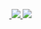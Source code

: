 
&nbsp;&nbsp;<a href="https://www.linkedin.com/in/esin-adsoy/">
              <img src="https://img.shields.io/badge/LinkedIn-0077B5?style=for-the-badge&logo=linkedin&logoColor=white" >
            </a>
<a href="mailto:esin.adsoy@gmail.com">
  <img src="https://img.shields.io/badge/Gmail-D14836?style=for-the-badge&logo=gmail&logoColor=white">
</a>
